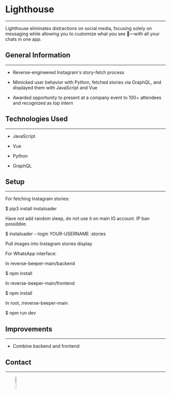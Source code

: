 <h1>Lighthouse</h1>
<hr><p>Lighthouse eliminates distractions on social media, focusing solely on messaging while allowing you to customize what you see 👀—with all your chats in one app.</p><h2>General Information</h2>
<hr><ul>
<li>Reverse-engineered Instagram's story-fetch process</li>
</ul><ul>
<li>Mimicked user behavior with Python, fetched stories via GraphQL, and displayed them with JavaScript and Vue</li>
</ul><ul>
<li>Awarded opportunity to present at a company event to 100+ attendees and recognized as top intern</li>
</ul><h2>Technologies Used</h2>
<hr><ul>
<li>JavaScript</li>
</ul><ul>
<li>Vue</li>
</ul><ul>
<li>Python</li>
</ul><ul>
<li>GraphQL</li>
</ul><h2>Setup</h2>
<hr><p>For fetching Instagram stories:</p>
<p>$ pip3 install instaloader</p>
<p>Have not add random sleep, do not use it on main IG account. IP ban possibble.</p>
<p>$ instaloader --login YOUR-USERNAME :stories</p>
<p>Pull images into Instagram stories display</p>
<p>For WhatsApp interface:</p>
<p>In reverse-beeper-main/backend</p>
<p>$ npm install</p>
<p>In reverse-beeper-main/frontend</p>
<p>$ npm install</p>
<p>In root, /reverse-beeper-main</p>
<p>$ npm run dev</p><h2>Improvements</h2>
<hr><ul>
<li>Combine backend and frontend</li>
</ul><h2>Contact</h2>
<hr><p><span style="margin-right: 30px;"></span><a href="www.linkedin.com/in/daniliao"><img target="_blank" src="https://cdn.jsdelivr.net/gh/devicons/devicon/icons/linkedin/linkedin-original.svg" style="width: 10%;"></a></p>